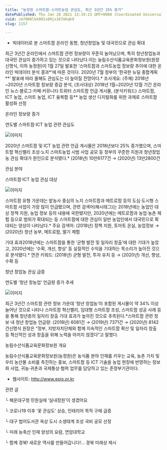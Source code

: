 ```yaml
---
title: "농정원 스마트팜·스마트농업 관심도, 최근 3년간 25% 증가"
datePublished: Thu Jan 28 2021 13:19:23 GMT+0000 (Coordinated Universal Time)
cuid: cm7008lkk001s09jx167mhqk9
slug: 1157

---
```



- 빅데이터로 본 스마트팜 온라인 동향, 청년창업농 및 대국민으로 관심 확대

최근 3년간 온라인에서 스마트팜 관련 정보량이 꾸준히 늘어났으며, 특히 청년창업농과 대국민 관심이 증가하고 있는 것으로 나타났다.이는 농림수산식품교육문화정보원(원장 신명식, 이하 농정원)이 1월 27일 발표한 ‘스마트팜과 스마트농업 정보량 추이에 대한 온라인 빅데이터 분석 결과*’에 따른 것이다. 2020년 7월 정부의 ‘한국판 뉴딜 종합계획**’ 발표에 따라 올해도 관심도는 더 높아질 전망이다.* 조사개요: (주제) 2018년~2020년 스마트팜 정보량 증감 분석, (조사대상) 2018년 1월~2020년 12월 기간 온라인 뉴스·블로그·카페·커뮤니티·트위터 스마트팜 언급 게시물, (분석키워드) 스마트팜, ICT 농업, 스마트 농업, ICT 융복합 등** 농업 생산 디지털화를 위한 과제로 스마트팜 활성화 선정

온라인 정보량 증가

연도별 스마트팜·ICT 농업 관련 관심도

![이미지](https://cdn.hashnode.com/res/hashnode/image/upload/v1739249482482/4f61efcc-2c16-4cb0-bd58-87da3b64c839.jpeg)

2020년 스마트팜 및 ICT 농업 관련 언급 게시물은 2018년보다 25% 증가했으며, 스마트팜 혁신밸리 조성·노지 스마트농업 시범 사업 공모 등 정부의 꾸준한 지원과 청년창업농 관심 확대가 원인으로 분석됐다.* (2018년) 10만6177건 → (2020년) 13만2800건

관심 분야

스마트팜·ICT 농업 관심 대상

![이미지](https://cdn.hashnode.com/res/hashnode/image/upload/v1739249484463/676792a8-1ff0-413b-a1ed-51ef7e82866f.jpeg)

스마트팜 유형 가운데는 밭농사 중심의 노지 스마트팜과 메트로팜 등의 도심·도시형 스마트팜 사업이 가장 많이 언급됐으며, 관련 검색어(해시태그)는 2018년에는 농업인 대상 정책 지원, 농업 정보 등의 내용에 국한됐지만, 2020년에는 메트로팜과 농업·농촌 체험 등으로 범위가 확대되는 등 스마트팜에 대한 관심이 일반 농업인에서 대국민으로 확대되는 양상이 나타났다.* 주요 검색어: (2018년) 정책 지원, 토마토 온실, 농업정보 → (2020년) 청년 농부, 메트로팜, 딸기 체험

기대 효과2018년에는 스마트팜을 통한 ‘균형 발전 및 일자리 창출’에 대한 기대가 높았고, 2020년에는 ‘수확, 개선, 향상’ 등 실질적인 수익을 기대하는 목소리가 높아진 것으로 분석됐다.* 연관 키워드: (2018년) 균형 발전, 투자 유치 등 → (2020년) 개선, 향상, 수확 등

청년 창업농 관심 급증

연도별 ‘청년 창농업’ 언급량 증가 추세

![이미지](https://cdn.hashnode.com/res/hashnode/image/upload/v1739249486307/f1fb928f-e829-48ee-b5b6-db07351d3f96.jpeg)

최근 3년간 스마트팜 관련 정보 가운데 ‘청년 창업농’이 포함된 게시물이 약 34% 이상 늘어난 것으로 나타나 스마트팜 혁신밸리, 임대형 스마트팜 조성, 스마트팜 성공 사례 등을 통해 청년층의 일자리 창출 기대 효과가 높아진 것으로 추측된다.*스마트팜 관련 정보 내 청년 창업농 언급량: (2018년) 6081건 → (2019년) 7371건 → (2020년) 8142건신명식 원장은 “정부, 지방자치단체와 함께 지속적인 스마트팜 확산 및 일자리 창출 등 혁신적인 성과 창출을 위해 노력을 아끼지 않겠다”고 말했다.

농림수산식품교육문화정보원 개요

농림수산식품교육문화정보원(농정원)은 농식품 분야 인재를 키우는 교육, 농촌 가치 및 우리 농산물 소비를 촉진하는 홍보, 스마트팜 등 ICT 기술을 농업 현장에 반영하는 정보화 사업, 귀농·귀촌과 국제통상·협력 업무를 담당하고 있는 준정부기관이다.

- 웹사이트: http://www.epis.or.kr

관련 글

└ 해운대구청 민원실에 ‘실내정원’이 생겼어요

└ 코로나19 이후 ‘꽃 관심도’ 상승, 인테리어 목적 구매 급증

└ 대구 범어도서관 옥상 도시 소생태계 조성 국비 공모 선정

└ 미래 농축산 인재 양성의 요람, 연암대학교

└ 함께 경북! 새로운 역사를 만들어갑니다!... 경북 미래상 제시